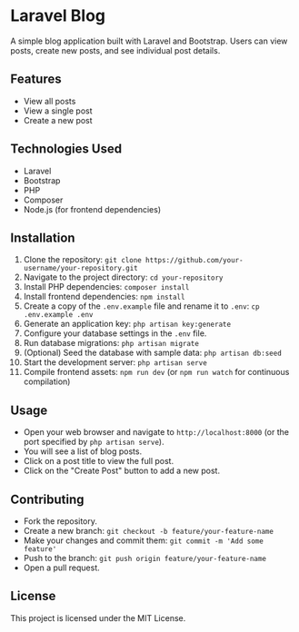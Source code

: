 # Laravel Blog

A simple blog application built with Laravel and Bootstrap. Users can view posts, create new posts, and see individual post details.

## Features

*   View all posts
*   View a single post
*   Create a new post

## Technologies Used

*   Laravel
*   Bootstrap
*   PHP
*   Composer
*   Node.js (for frontend dependencies)

## Installation

1.  Clone the repository: `git clone https://github.com/your-username/your-repository.git`
2.  Navigate to the project directory: `cd your-repository`
3.  Install PHP dependencies: `composer install`
4.  Install frontend dependencies: `npm install`
5.  Create a copy of the `.env.example` file and rename it to `.env`: `cp .env.example .env`
6.  Generate an application key: `php artisan key:generate`
7.  Configure your database settings in the `.env` file.
8.  Run database migrations: `php artisan migrate`
9.  (Optional) Seed the database with sample data: `php artisan db:seed`
10. Start the development server: `php artisan serve`
11. Compile frontend assets: `npm run dev` (or `npm run watch` for continuous compilation)

## Usage

*   Open your web browser and navigate to `http://localhost:8000` (or the port specified by `php artisan serve`).
*   You will see a list of blog posts.
*   Click on a post title to view the full post.
*   Click on the "Create Post" button to add a new post.

## Contributing

*   Fork the repository.
*   Create a new branch: `git checkout -b feature/your-feature-name`
*   Make your changes and commit them: `git commit -m 'Add some feature'`
*   Push to the branch: `git push origin feature/your-feature-name`
*   Open a pull request.

## License

This project is licensed under the MIT License.
